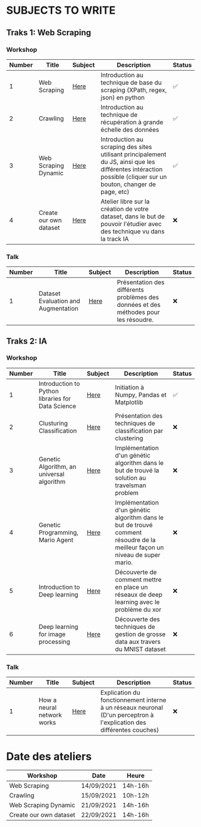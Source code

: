 # SUBJECTS TO WRITE

## Traks 1: Web Scraping

### Workshop 

| Number | Title | Subject | Description | Status |
| ------ | ----- | ------- | ----------- | ------ |
| 1      | Web Scraping | [Here](Track-WebScraping/Scraping.md) | Introduction au technique de base du scraping (XPath, regex, json) en python | ✅ |
| 2      | Crawling | [Here](Track-WebScraping/Crawling.md) | Introduction au technique de récupération à grande échelle des données | ✅ |
| 3      | Web Scraping Dynamic | [Here](Track-WebScraping/Scraping-Dynamic.md) | Introduction au scraping des sites utilisant principalement du JS, ainsi que les différentes intéraction possible (cliquer sur un bouton, changer de page, etc) | ✅ |
| 4      | Create our own dataset | [Here]() | Atelier libre sur la création de votre dataset, dans le but de pouvoir l'étudier avec des technique vu dans la track IA | ❌ |

### Talk

| Number | Title | Subject | Description | Status |
| ------ | ----- | ------- | ----------- | ------ |
| 1      | Dataset Evaluation and Augmentation | [Here]() | Présentation des différents problèmes des données et des méthodes pour les résoudre. | ❌ |

## Traks 2: IA

### Workshop 

| Number | Title | Subject | Description | Status |
| ------ | ----- | ------- | ----------- | ------ |
| 1      | Introduction to Python libraries for Data Science | [Here](Track-IA/01-Prequel.ipynb) | Initiation à Numpy, Pandas et Matplotlib | ✅ |
| 2      | Clusturing Classification | [Here]() | Présentation des techniques de classification par clustering | ❌ |
| 3      | Genetic Algorithm, an universal algorithm | [Here]() | Implémentation d'un génétic algorithm dans le but de trouvé la solution au travelsman problem | ❌ |
| 4      | Genetic Programming, Mario Agent | [Here]() | Implémentation d'un génétic algorithm dans le but de trouvé comment résoudre de la meilleur façon un niveau de super mario. | ❌ |
| 5      | Introduction to Deep learning | [Here]() | Découverte de comment mettre en place un réseaux de deep learning avec le problème du xor | ❌ |
| 6      | Deep learning for image processing | [Here]() | Découverte des techniques de gestion de grosse data aux travers du MNIST dataset | ❌ |

### Talk


| Number | Title | Subject | Description | Status |
| ------ | ----- | ------- | ----------- | ------ |
| 1      | How a neural network works | [Here]() | Explication du fonctionnement interne à un réseaux neuronal (D'un perceptron à l'explication des différentes couches) | ❌ |


# Date des ateliers

| Workshop | Date | Heure |
| -------- | ---- | ----- |
| Web Scraping | 14/09/2021 | 14h-16h |
| Crawling | 15/09/2021 | 10h-12h |
| Web Scraping Dynamic | 21/09/2021 | 14h-16h |
| Create our own dataset | 22/09/2021 | 14h-16h |